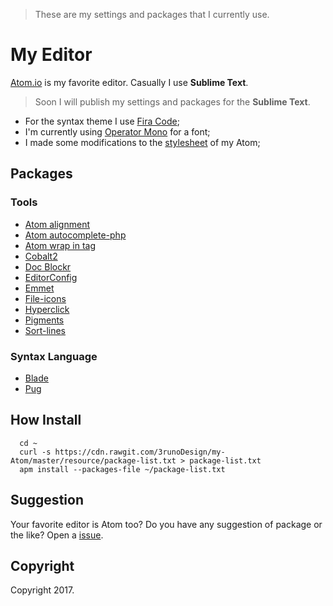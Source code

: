 > These are my settings and packages that I currently use.

# My Editor
[Atom.io](https://atom.io/) is my favorite editor. Casually I use **Sublime Text**.
> Soon I will publish my settings and packages for the **Sublime Text**.

- For the syntax theme I use [Fira Code](https://github.com/tonsky/FiraCode);
- I'm currently using [Operator Mono](http://www.typography.com/fonts/operator/overview/) for a font;
- I made some modifications to the [stylesheet](https://github.com/3runoDesign/my-Atom/blob/master/resource/styles.less) of my Atom;

## Packages

### Tools
- [Atom alignment](https://atom.io/packages/atom-alignment)
- [Atom autocomplete-php](https://atom.io/packages/atom-autocomplete-php)
- [Atom wrap in tag](https://atom.io/packages/atom-wrap-in-tag)
- [Cobalt2](https://github.com/wesbos/cobalt2-atom)
- [Doc Blockr](https://atom.io/packages/docblockr)
- [EditorConfig](https://atom.io/packages/editorconfig)
- [Emmet](https://atom.io/packages/emmet)
- [File-icons](https://atom.io/packages/file-icons)
- [Hyperclick](https://atom.io/packages/hyperclick)
- [Pigments](https://atom.io/packages/pigments)
- [Sort-lines](https://atom.io/packages/sort-lines)

### Syntax Language
- [Blade](https://atom.io/packages/language-blade)
- [Pug](https://atom.io/packages/language-pug)

## How Install
```shell
  cd ~
  curl -s https://cdn.rawgit.com/3runoDesign/my-Atom/master/resource/package-list.txt > package-list.txt
  apm install --packages-file ~/package-list.txt
```
## Suggestion
Your favorite editor is Atom too? Do you have any suggestion of package or the like? Open a [issue](https://github.com/3runoDesign/my-Atom/issues).

## Copyright
Copyright 2017.
